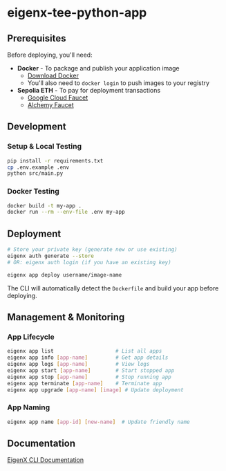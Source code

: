 # eigenx-tee-python-app

## Prerequisites

Before deploying, you'll need:

- **Docker** - To package and publish your application image
  - [Download Docker](https://www.docker.com/get-started/)
  - You'll also need to `docker login` to push images to your registry
- **Sepolia ETH** - To pay for deployment transactions
  - [Google Cloud Faucet](https://cloud.google.com/application/web3/faucet/ethereum/sepolia)
  - [Alchemy Faucet](https://sepoliafaucet.com/)

## Development

### Setup & Local Testing
```bash
pip install -r requirements.txt
cp .env.example .env
python src/main.py
```

### Docker Testing
```bash
docker build -t my-app .
docker run --rm --env-file .env my-app
```

## Deployment

```bash
# Store your private key (generate new or use existing)
eigenx auth generate --store
# OR: eigenx auth login (if you have an existing key)

eigenx app deploy username/image-name
```

The CLI will automatically detect the `Dockerfile` and build your app before deploying.

## Management & Monitoring

### App Lifecycle
```bash
eigenx app list                    # List all apps
eigenx app info [app-name]         # Get app details
eigenx app logs [app-name]         # View logs
eigenx app start [app-name]        # Start stopped app
eigenx app stop [app-name]         # Stop running app
eigenx app terminate [app-name]    # Terminate app
eigenx app upgrade [app-name] [image] # Update deployment
```

### App Naming
```bash
eigenx app name [app-id] [new-name]  # Update friendly name
```

## Documentation

[EigenX CLI Documentation](https://github.com/Layr-Labs/eigenx-cli/blob/main/README.md)
